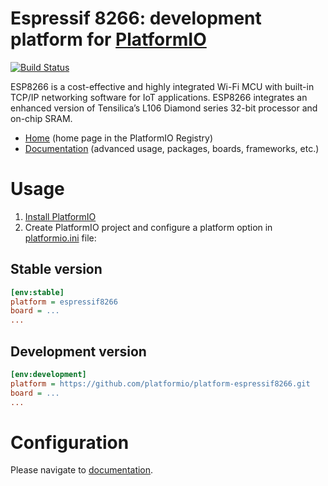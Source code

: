 # Espressif 8266: development platform for [PlatformIO](https://platformio.org)

[![Build Status](https://github.com/platformio/platform-espressif8266/workflows/Examples/badge.svg)](https://github.com/platformio/platform-espressif8266/actions)

ESP8266 is a cost-effective and highly integrated Wi-Fi MCU with built-in TCP/IP networking software for IoT applications. ESP8266 integrates an enhanced version of Tensilica’s L106 Diamond series 32-bit processor and on-chip SRAM.

* [Home](https://registry.platformio.org/platforms/platformio/espressif8266) (home page in the PlatformIO Registry)
* [Documentation](https://docs.platformio.org/page/platforms/espressif8266.html) (advanced usage, packages, boards, frameworks, etc.)

# Usage

1. [Install PlatformIO](https://platformio.org)
2. Create PlatformIO project and configure a platform option in [platformio.ini](https://docs.platformio.org/page/projectconf.html) file:

## Stable version

```ini
[env:stable]
platform = espressif8266
board = ...
...
```

## Development version

```ini
[env:development]
platform = https://github.com/platformio/platform-espressif8266.git
board = ...
...
```

# Configuration

Please navigate to [documentation](https://docs.platformio.org/page/platforms/espressif8266.html).
